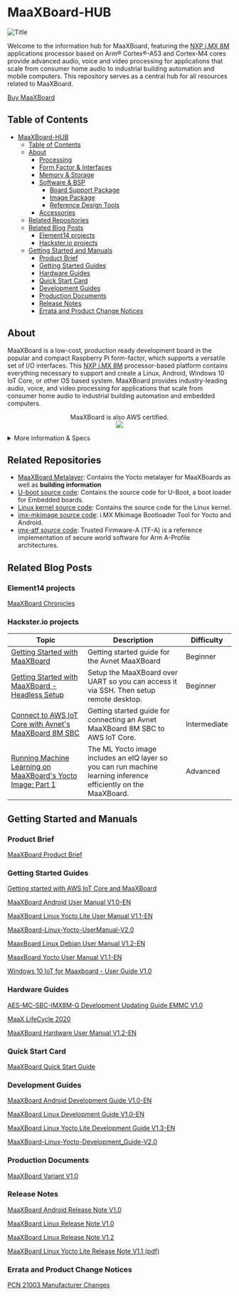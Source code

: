# MaaXBoard-HUB
![Title](https://github.com/Avnet/MaaXBoard-HUB/assets/88205887/3f4c4d19-b7d9-4991-8aae-bd9100a837e2)

Welcome to the information hub for MaaXBoard, featuring the [NXP i.MX 8M](https://www.nxp.com/products/processors-and-microcontrollers/arm-processors/i-mx-applications-processors/i-mx-8-applications-processors/i-mx-8m-family-armcortex-a53-cortex-m4-audio-voice-video:i.MX8M) applications processor based on Arm® Cortex®-A53 and Cortex-M4 cores provide advanced audio, voice and video processing for applications that scale from consumer home audio to industrial building automation and mobile computers. This repository serves as a central hub for all resources related to MaaXBoard. <br />

[Buy MaaXBoard](https://www.avnet.com/wps/portal/us/products/avnet-boards/avnet-board-families/maaxboard/maaxboard?family=&nodeClicked=d8e2c09b-9600-4ba7-b7ed-82a834b5177d)

## Table of Contents
- [MaaXBoard-HUB](#maaxboard-hub)
  - [Table of Contents](#table-of-contents)
  - [About](#about)
    - [Processing](#processing)
    - [Form Factor \& Interfaces](#form-factor--interfaces)
    - [Memory \& Storage](#memory--storage)
    - [Software \& BSP](#software--bsp)
      - [Board Support Package](#board-support-package)
      - [Image Package](#image-package)
      - [Reference Design Tools](#reference-design-tools)
    - [Accessories](#accessories)
  - [Related Repositories](#related-repositories)
  - [Related Blog Posts](#related-blog-posts)
    - [Element14 projects](#element14-projects)
    - [Hackster.io projects](#hacksterio-projects)
  - [Getting Started and Manuals](#getting-started-and-manuals)
    - [Product Brief](#product-brief)
    - [Getting Started Guides](#getting-started-guides)
    - [Hardware Guides](#hardware-guides)
    - [Quick Start Card](#quick-start-card)
    - [Development Guides](#development-guides)
    - [Production Documents](#production-documents)
    - [Release Notes](#release-notes)
    - [Errata and Product Change Notices](#errata-and-product-change-notices)

## About
MaaXBoard is a low-cost, production ready development board in the popular and compact Raspberry Pi form-factor, which supports a versatile set of I/O interfaces. This [NXP i.MX 8M](https://www.nxp.com/products/processors-and-microcontrollers/arm-processors/i-mx-applications-processors/i-mx-8-applications-processors/i-mx-8m-family-armcortex-a53-cortex-m4-audio-voice-video:i.MX8M) processor-based platform contains everything necessary to support and create a Linux, Android, Windows 10 IoT Core, or other OS based system. MaaXBoard provides industry-leading audio, voice, and video processing for applications that scale from consumer home audio to industrial building automation and embedded computers.<br />
<p align="center">
    MaaXBoard is also AWS certified.<br />
    <img src="https://github.com/Avnet/MaaXBoard-HUB/assets/88205887/6d043334-183d-4f79-a8f8-e6214778eb92">
<br />
<details>
    <summary>More information & Specs</summary>

### Processing
The i.MX 8M device is architected with 2 separate processing domains: The application domain includes Quad Arm® Cortex®-A53 cores. The Real Time domain includes an Arm Cortex-M4F core.


### Form Factor & Interfaces
<p align="center">
    <img src="https://github.com/Avnet/MaaXBoard-HUB/assets/88205887/e0aaaa1f-f415-42d0-ba01-51400da6e6e2" width="500">
</p>
MaaXBoard is engineered in compact Raspberry Pi form-factor, which supports a versatile set of I/O interfaces. These include Gigabit Ethernet, two USB 3.0 host interfaces, MIPI DSI display and MIPI CSI camera interfaces, HDMI display supporting up to 4k resolution, Wi-Fi 802.11 b/g/n/ac, Bluetooth 4.2 (BLE), Onboard Ceramic Antenna with an optional external antenna support, a Pi-HAT compatible 40-pin header and Audio Expansion.

Power is sourced via a USB-C connector and is managed via NXP's PCA9460B PMIC on the SOM plus three additional voltage regulators.

### Memory & Storage

MaaXBoard is well resourced with 2GB DDR4 SDRAM, MicroSD Slot, plus eMMC Boot memory expansion support (optional, not populated by default).

### Software & BSP

#### Board Support Package
[Debian source files](https://github.com/Avnet/maaxboard-debian-build)

[Yocto source files](https://github.com/Avnet/meta-maaxboard)

[Android source files](https://github.com/Avnet/android-imx-platform-hardware-imx)

#### Image Package
[Debian Linux Out of Box Image (zip)](https://downloads.element14.com/downloads/zedboard/MaaxBoard/maaxboard/02LinuxShipmentImage_Debian.zip)

[Yocto Linux Out of Box Image V1.1.0r03 (zip)](https://downloads.element14.com/downloads/zedboard/MaaxBoard/maaxboard/02LinuxShipmentImage_Debian.zip)

[Android 9 Out of Box Image (zip)](https://avtinc.sharepoint.com/:u:/t/ET-Downloads/EW03iCLdcKhDqTb67jT6KfkB2xK56wNLuOeKIzSDqklaaQ?e=Qa9FX2)

#### Reference Design Tools
[Android Environment Tools (zip)](https://www.avnet.com/wps/wcm/connect/onesite/88e0cc38-5240-4e57-945e-d18661f6d1c8/AndroidTools.zip?MOD=AJPERES&CVID=nyeiRH4&CVID=nyeiRH4)

[Linux Environment Tools (zip)](https://www.avnet.com/wps/wcm/connect/onesite/5d661cb7-1508-422b-b4a4-d1a65722c92b/03LinuxTools.zip?MOD=AJPERES&CVID=nyej6SX&CVID=nyej6SX)



### Accessories 
Available accessory options include a [MIPI 7-inch display](https://www.avnet.com/shop/us/products/avnet-engineering-services/aes-acc-maax-disp2-3074457345648625681/), [MIPI CSI camera](https://www.arducam.com/product/arducam-5mp-mipi-camera-for-rzboard-v2l-with-renesas-rz-v2l-processor/), [Monarch Go Pi HAT](https://www.avnet.com/shop/us/products/avnet-engineering-services/aes-sqn-mnrchgo-ht1-g-3074457345643590213?krypto=e0lzEpB9jb7ah4ATyfiftdtPavKJ51pxv9nj8tghkWtFraife%2B18YAUtSlZZwiYtG1f3luULUju9b20mXEPp18V85bfzqsmsRUyjuptqCXtGdXnLNSvpTcsqvon3OBXd) and [5V/3A USB Type C power supply](https://www.avnet.com/shop/us/products/avnet-engineering-services/aes-acc-maax-pwrul-3074457345642357173/).

[View other Avnet boards](https://www.avnet.com/wps/portal/us/products/avnet-boards/)
</details>


## Related Repositories
- [MaaXBoard Metalayer](https://github.com/Avnet/meta-maaxboard): Contains the Yocto metalayer for MaaXBoards as well as **building information**
- [U-boot source code](https://github.com/Avnet/uboot-imx): Contains the source code for U-Boot, a boot loader for Embedded boards.
- [Linux kernel source code](https://github.com/Avnet/linux-imx): Contains the source code for the Linux kernel.
- [imx-mkimage source code](https://github.com/Avnet/imx-mkimage): i.MX Mkimage Bootloader Tool for Yocto and Android.
- [imx-atf source code](https://github.com/Avnet/imx-atf): Trusted Firmware-A (TF-A) is a reference implementation of secure world software for Arm A-Profile architectures.


## Related Blog Posts 
### Element14 projects
[MaaXBoard Chronicles](https://www.element14.com/community/community/designcenter/single-board-computers/blog/2021/08/02/maaxboard-chronicles)

### Hackster.io projects
| Topic | Description | Difficulty |
| -- | -- | -- |
| [Getting Started with MaaXBoard](https://www.hackster.io/monica/getting-started-with-maaxboard-ca362d) | Getting started guide for the Avnet MaaXBoard | Beginner |
| [Getting Started with MaaXBoard - Headless Setup](https://www.hackster.io/monica/getting-started-with-maaxboard-headless-setup-24102b) | Setup the MaaXBoard over UART so you can access it via SSH. Then setup remote desktop. | Beginner |
| [Connect to AWS IoT Core with Avnet's MaaXBoard 8M SBC](https://www.hackster.io/bwilless/connect-to-aws-iot-core-with-avnet-s-maaxboard-8m-sbc-e8ef32) | Getting started guide for connecting an Avnet MaaXBoard 8M SBC to AWS IoT Core. | Intermediate |
| [Running Machine Learning on MaaXBoard's Yocto Image: Part 1](https://www.hackster.io/monica/running-machine-learning-on-maaxboard-s-yocto-image-part-1-6a4796) | The ML Yocto image includes an eIQ layer so you can run machine learning inference efficiently on the MaaXBoard.| Advanced |

## Getting Started and Manuals
### Product Brief
[MaaXBoard Product Brief](https://www.avnet.com/wps/wcm/connect/onesite/98bb51d6-151e-4d0e-9012-033281164209/FY23_1032_MaaXBoard_Product_Brief.pdf?MOD=AJPERES&CACHEID=ROOTWORKSPACE.Z18_NA5A1I41L0ICD0ABNDMDDG0000-98bb51d6-151e-4d0e-9012-033281164209-osAVXgj)

### Getting Started Guides
[Getting started with AWS IoT Core and MaaXBoard](https://www.avnet.com/wps/wcm/connect/onesite/8f75806d-197d-49d7-9790-9d95e916946a/AWS-GettingStartedGuideMaaXBoard8M-V1.pdf?MOD=AJPERES&CACHEID=ROOTWORKSPACE.Z18_NA5A1I41L0ICD0ABNDMDDG0000-8f75806d-197d-49d7-9790-9d95e916946a-osgy.xl)

[MaaXBoard Android User Manual V1.0-EN](https://www.avnet.com/wps/wcm/connect/onesite/91c5adb3-9938-40a7-aff7-b9c9ef0da804/MaaXBoard-Android-UserManual-V1.0-EN.pdf?MOD=AJPERES&CACHEID=ROOTWORKSPACE.Z18_NA5A1I41L0ICD0ABNDMDDG0000-91c5adb3-9938-40a7-aff7-b9c9ef0da804-nubPcPW)

[MaaXBoard Linux Yocto Lite User Manual V1.1-EN](https://www.avnet.com/wps/wcm/connect/onesite/121336f0-a62f-487c-aad9-48a72ea1f7fd/MaaXBoard-Linux-Yocto-Lite-UserManual-V1.1-EN.pdf?MOD=AJPERES&CACHEID=ROOTWORKSPACE.Z18_NA5A1I41L0ICD0ABNDMDDG0000-121336f0-a62f-487c-aad9-48a72ea1f7fd-nZCsDkH)

[MaaXBoard-Linux-Yocto-UserManual-V2.0](https://www.avnet.com/wps/wcm/connect/onesite/3cb1a777-3aa8-4394-9ba8-135d9ffa1470/MaaXBoard-Linux-Yocto-UserManual-V2.0.pdf?MOD=AJPERES&CACHEID=ROOTWORKSPACE.Z18_NA5A1I41L0ICD0ABNDMDDG0000-3cb1a777-3aa8-4394-9ba8-135d9ffa1470-oFe7-h-)

[MaaxBoard Linux Debian User Manual V1.2-EN](https://www.avnet.com/wps/wcm/connect/onesite/11d926e2-386d-4e38-8860-72bb0f5559f5/MaaXBoard-Linux-Debian-UserManual-V1.2-EN.pdf?MOD=AJPERES&CACHEID=ROOTWORKSPACE.Z18_NA5A1I41L0ICD0ABNDMDDG0000-11d926e2-386d-4e38-8860-72bb0f5559f5-nubPsyY)

[MaaxBoard Yocto User Manual V1.1-EN](https://www.avnet.com/wps/wcm/connect/onesite/3d2d5ce9-08f3-489f-8965-1e6d4c2a0912/MaaXBoard-Yocto-UserManual-V1.1-EN.pdf?MOD=AJPERES&CACHEID=ROOTWORKSPACE.Z18_NA5A1I41L0ICD0ABNDMDDG0000-3d2d5ce9-08f3-489f-8965-1e6d4c2a0912-nubPpDp)

[Windows 10 IoT for Maaxboard - User Guide V1.0](https://www.avnet.com/wps/wcm/connect/onesite/91ed4144-e121-46aa-8ad0-defc0b8ab9c9/Windows_10_IoT_Maaxboard_User_Guide_V1.0.pdf?MOD=AJPERES&CACHEID=ROOTWORKSPACE.Z18_NA5A1I41L0ICD0ABNDMDDG0000-91ed4144-e121-46aa-8ad0-defc0b8ab9c9-nubTKeW)

### Hardware Guides
[AES-MC-SBC-IMX8M-G Development Updating Guide EMMC V1.0](https://www.avnet.com/wps/wcm/connect/onesite/08a69245-942e-47a8-a13e-0406c71d52b9/AES-MC-SBC-IMX8M-G-Development_Guide-EMMC-V1.0.pdf?MOD=AJPERES&CACHEID=ROOTWORKSPACE.Z18_NA5A1I41L0ICD0ABNDMDDG0000-08a69245-942e-47a8-a13e-0406c71d52b9-nubLjJ7)

[MaaX LifeCycle 2020](https://www.avnet.com/wps/wcm/connect/onesite/f67500b9-ba5a-4e56-98d2-b449c7bbacd2/MaaXBoard-Linux-Development_Guide-V1.0-EN.pdf?MOD=AJPERES&CACHEID=ROOTWORKSPACE.Z18_NA5A1I41L0ICD0ABNDMDDG0000-f67500b9-ba5a-4e56-98d2-b449c7bbacd2-nubVrw3)

[MaaXBoard Hardware User Manual V1.2-EN](https://www.avnet.com/wps/wcm/connect/onesite/1e83cac7-ebe8-4be4-8776-6781e3833d11/MaaXBoard-Hardware_UserManual-V1.2-EN.pdf?MOD=AJPERES&CACHEID=ROOTWORKSPACE.Z18_NA5A1I41L0ICD0ABNDMDDG0000-1e83cac7-ebe8-4be4-8776-6781e3833d11-nubO0tq)

### Quick Start Card
[MaaXBoard Quick Start Guide](https://www.avnet.com/wps/wcm/connect/onesite/1c28a152-32ee-43c9-911f-ba093b0f2bd5/P20_014_Embest_Product_Booklet_KL_r3.pdf?MOD=AJPERES&CACHEID=ROOTWORKSPACE.Z18_NA5A1I41L0ICD0ABNDMDDG0000-1c28a152-32ee-43c9-911f-ba093b0f2bd5-nubQqTy)

### Development Guides
[MaaXBoard Android Development Guide V1.0-EN](https://www.avnet.com/wps/wcm/connect/onesite/16594184-70a8-456a-99ad-8bf28365458d/MaaXBoard-Android-Development_Guide-V1.0-EN.pdf?MOD=AJPERES&CACHEID=ROOTWORKSPACE.Z18_NA5A1I41L0ICD0ABNDMDDG0000-16594184-70a8-456a-99ad-8bf28365458d-nubToKG)

[MaaXBoard Linux Development Guide V1.0-EN](https://www.avnet.com/wps/wcm/connect/onesite/f67500b9-ba5a-4e56-98d2-b449c7bbacd2/MaaXBoard-Linux-Development_Guide-V1.0-EN.pdf?MOD=AJPERES&CACHEID=ROOTWORKSPACE.Z18_NA5A1I41L0ICD0ABNDMDDG0000-f67500b9-ba5a-4e56-98d2-b449c7bbacd2-nubVrw3)

[MaaXBoard Linux Yocto Lite Development Guide V1.3-EN](https://www.avnet.com/wps/wcm/connect/onesite/c21b5740-11d1-4732-b34c-ffffe54854cd/MaaXBoard-Linux-Yocto-Lite-Development_Guide-V1.3-EN.pdf?MOD=AJPERES&CACHEID=ROOTWORKSPACE.Z18_NA5A1I41L0ICD0ABNDMDDG0000-c21b5740-11d1-4732-b34c-ffffe54854cd-nZCsBL8)

[MaaXBoard-Linux-Yocto-Development_Guide-V2.0](https://www.avnet.com/wps/wcm/connect/onesite/70863b8d-da7f-4b9d-a97b-cb59f418907c/MaaXBoard-Linux-Yocto-Development_Guide-V2.0.pdf?MOD=AJPERES&CACHEID=ROOTWORKSPACE.Z18_NA5A1I41L0ICD0ABNDMDDG0000-70863b8d-da7f-4b9d-a97b-cb59f418907c-oFe7OZA)

### Production Documents
[MaaXBoard Variant V1.0](https://www.avnet.com/wps/wcm/connect/onesite/8670ea9c-a49d-4de5-af20-82af8d0b86ad/MaaXBoard_Variants_V1-0.pdf?MOD=AJPERES&CACHEID=ROOTWORKSPACE.Z18_NA5A1I41L0ICD0ABNDMDDG0000-8670ea9c-a49d-4de5-af20-82af8d0b86ad-nubSof.)

### Release Notes
[MaaXBoard Android Release Note V1.0](https://www.avnet.com/wps/wcm/connect/onesite/9d151d50-907e-4faf-96c7-0133ef796505/MaaXBoard_Android_ReleaseNote-V1.0.pdf?MOD=AJPERES&CACHEID=ROOTWORKSPACE.Z18_NA5A1I41L0ICD0ABNDMDDG0000-9d151d50-907e-4faf-96c7-0133ef796505-nubRHez)

[MaaXBoard Linux Release Note V1.0](https://www.avnet.com/wps/wcm/connect/onesite/0e594eda-f0f1-4357-b01f-684092b525db/MaaXBoard-Linux-ReleaseNote-V1.0.pdf?MOD=AJPERES&CACHEID=ROOTWORKSPACE.Z18_NA5A1I41L0ICD0ABNDMDDG0000-0e594eda-f0f1-4357-b01f-684092b525db-nubR1cQ)

[MaaXBoard Linux Release Note V1.2](https://www.avnet.com/wps/wcm/connect/onesite/9bf9b035-9276-4583-bb1b-8253a99595af/MaaXBoard-Linux-ReleaseNote-V1.2.pdf?MOD=AJPERES&CACHEID=ROOTWORKSPACE.Z18_NA5A1I41L0ICD0ABNDMDDG0000-9bf9b035-9276-4583-bb1b-8253a99595af-nubRh1m)

[MaaXBoard Linux Yocto Lite Release Note V1.1 (pdf)](https://www.avnet.com/wps/wcm/connect/onesite/3abd82a1-3354-4942-a356-d98db0e319f9/MaaXBoard-Linux-Yocto-Lite-ReleaseNote-V1.1.pdf?MOD=AJPERES&CACHEID=ROOTWORKSPACE.Z18_NA5A1I41L0ICD0ABNDMDDG0000-3abd82a1-3354-4942-a356-d98db0e319f9-nZCsCKX)

### Errata and Product Change Notices
[PCN 21003 Manufacturer Changes](https://www.avnet.com/wps/wcm/connect/onesite/260403e3-abc2-4bfc-b174-3d456a1dc93f/Product+Change+Notification+PCN+21003.pdf?MOD=AJPERES&CACHEID=ROOTWORKSPACE.Z18_NA5A1I41L0ICD0ABNDMDDG0000-260403e3-abc2-4bfc-b174-3d456a1dc93f-nDEpL3N)
